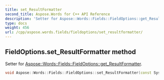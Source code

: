 ```yaml
---
title: set_ResultFormatter
second_title: Aspose.Words for C++ API Reference
description: 'Setter for Aspose::Words::Fields::FieldOptions::get_ResultFormatter.'
type: docs
weight: 456
url: /cpp/aspose.words.fields/fieldoptions/set_resultformatter/
---
```

## FieldOptions.set_ResultFormatter method


Setter for [Aspose::Words::Fields::FieldOptions::get_ResultFormatter](../get_resultformatter/).

```cpp
void Aspose::Words::Fields::FieldOptions::set_ResultFormatter(const System::SharedPtr<Aspose::Words::Fields::IFieldResultFormatter> &value)
```

